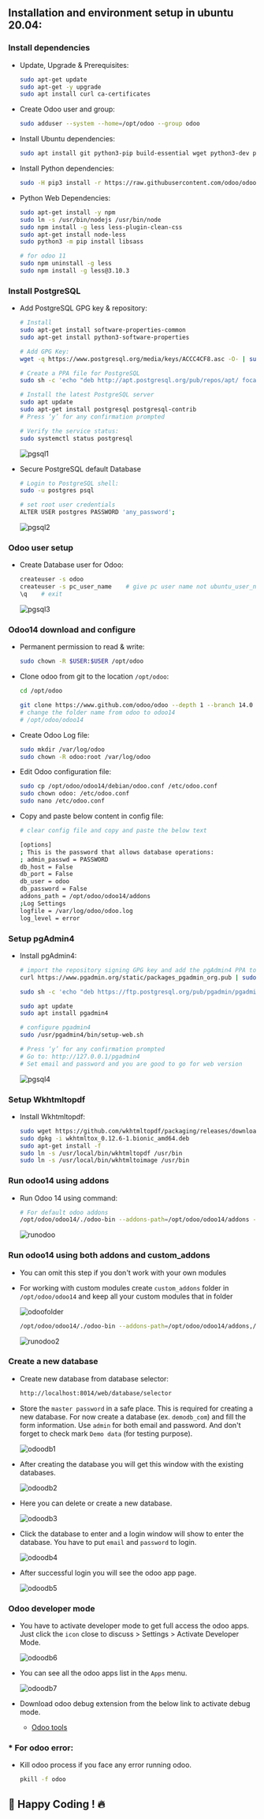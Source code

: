 ## Installation and environment setup in ubuntu 20.04:

### Install dependencies

- Update, Upgrade & Prerequisites:

  ```sh
  sudo apt-get update
  sudo apt-get -y upgrade
  sudo apt install curl ca-certificates
  ```

- Create Odoo user and group:

  ```sh
  sudo adduser --system --home=/opt/odoo --group odoo
  ```

- Install Ubuntu dependencies:

  ```sh
  sudo apt install git python3-pip build-essential wget python3-dev python3-venv python3-wheel libxslt-dev libzip-dev libldap2-dev libsasl2-dev python3-setuptools node-less python3-psycopg2
  ```

- Install Python dependencies:

  ```sh
  sudo -H pip3 install -r https://raw.githubusercontent.com/odoo/odoo/master/requirements.txt
  ```

- Python Web Dependencies:

  ```sh
  sudo apt-get install -y npm
  sudo ln -s /usr/bin/nodejs /usr/bin/node
  sudo npm install -g less less-plugin-clean-css
  sudo apt-get install node-less
  sudo python3 -m pip install libsass
  ```

  ```sh
  # for odoo 11
  sudo npm uninstall -g less
  sudo npm install -g less@3.10.3
  ```

### Install PostgreSQL

- Add PostgreSQL GPG key & repository:

  ```sh
  # Install
  sudo apt-get install software-properties-common
  sudo apt-get install python3-software-properties

  # Add GPG Key:
  wget -q https://www.postgresql.org/media/keys/ACCC4CF8.asc -O- | sudo apt-key add -

  # Create a PPA file for PostgreSQL
  sudo sh -c 'echo "deb http://apt.postgresql.org/pub/repos/apt/ focal-pgdg main" >> /etc/apt/sources.list.d/pgdg.list'

  # Install the latest PostgreSQL server
  sudo apt update
  sudo apt-get install postgresql postgresql-contrib
  # Press ‘y’ for any confirmation prompted

  # Verify the service status:
  sudo systemctl status postgresql
  ```

  ![pgsql1](../images/pgsql1.png)

- Secure PostgreSQL default Database

  ```sh
  # Login to PostgreSQL shell:
  sudo -u postgres psql

  # set root user credentials
  ALTER USER postgres PASSWORD 'any_password';
  ```

  ![pgsql2](../images/pgsql2.png)

### Odoo user setup

- Create Database user for Odoo:

  ```sh
  createuser -s odoo
  createuser -s pc_user_name	# give pc user name not ubuntu_user_name
  \q    # exit
  ```

  ![pgsql3](../images/pgsql3.png)

### Odoo14 download and configure

- Permanent permission to read & write:

  ```sh
  sudo chown -R $USER:$USER /opt/odoo
  ```

- Clone odoo from git to the location `/opt/odoo`:

  ```sh
  cd /opt/odoo

  git clone https://www.github.com/odoo/odoo --depth 1 --branch 14.0 --single-branch
  # change the folder name from odoo to odoo14
  # /opt/odoo/odoo14
  ```

- Create Odoo Log file:

  ```sh
  sudo mkdir /var/log/odoo
  sudo chown -R odoo:root /var/log/odoo
  ```

- Edit Odoo configuration file:

  ```sh
  sudo cp /opt/odoo/odoo14/debian/odoo.conf /etc/odoo.conf
  sudo chown odoo: /etc/odoo.conf
  sudo nano /etc/odoo.conf
  ```

- Copy and paste below content in config file:

  ```sh
  # clear config file and copy and paste the below text

  [options]
  ; This is the password that allows database operations:
  ; admin_passwd = PASSWORD
  db_host = False
  db_port = False
  db_user = odoo
  db_password = False
  addons_path = /opt/odoo/odoo14/addons
  ;Log Settings
  logfile = /var/log/odoo/odoo.log
  log_level = error
  ```

### Setup pgAdmin4

- Install pgAdmin4:

  ```sh
  # import the repository signing GPG key and add the pgAdmin4 PPA to your system
  curl https://www.pgadmin.org/static/packages_pgadmin_org.pub | sudo apt-key add -

  sudo sh -c 'echo "deb https://ftp.postgresql.org/pub/pgadmin/pgadmin4/apt/focal pgadmin4 main" > /etc/apt/sources.list.d/pgadmin4.list'

  sudo apt update
  sudo apt install pgadmin4

  # configure pgadmin4
  sudo /usr/pgadmin4/bin/setup-web.sh

  # Press ‘y’ for any confirmation prompted
  # Go to: http://127.0.0.1/pgadmin4
  # Set email and password and you are good to go for web version
  ```

  ![pgsql4](../images/pgadmin.png)

### Setup Wkhtmltopdf

- Install Wkhtmltopdf:

  ```sh
  sudo wget https://github.com/wkhtmltopdf/packaging/releases/download/0.12.6-1/wkhtmltox_0.12.6-1.bionic_amd64.deb
  sudo dpkg -i wkhtmltox_0.12.6-1.bionic_amd64.deb
  sudo apt-get install -f
  sudo ln -s /usr/local/bin/wkhtmltopdf /usr/bin
  sudo ln -s /usr/local/bin/wkhtmltoimage /usr/bin
  ```

### Run odoo14 using addons

- Run Odoo 14 using command:

  ```sh
  # For default odoo addons
  /opt/odoo/odoo14/./odoo-bin --addons-path=/opt/odoo/odoo14/addons --xmlrpc-port=8014
  ```

  ![runodoo](../images/runodoo.png)

### Run odoo14 using both addons and custom_addons

- You can omit this step if you don't work with your own modules
- For working with custom modules create `custom_addons` folder in `/opt/odoo/odoo14` and keep all your custom modules that in folder

  ![odoofolder](../images/odoofolder.png)

  ```sh
  /opt/odoo/odoo14/./odoo-bin --addons-path=/opt/odoo/odoo14/addons,/opt/odoo/odoo14/custom_addons --xmlrpc-port=8014
  ```

  ![runodoo2](../images/runodoo2.png)

### Create a new database

- Create new database from database selector:

  ```sh
  http://localhost:8014/web/database/selector
  ```

- Store the `master password` in a safe place. This is required for creating a new database. For now create a database (ex. `demodb_com`) and fill the form information. Use `admin` for both email and password. And don't forget to check mark `Demo data` (for testing purpose).

  ![odoodb1](../images/odoodb1.png)

- After creating the database you will get this window with the existing databases.

  ![odoodb2](../images/odoodb2.png)

- Here you can delete or create a new database.

  ![odoodb3](../images/odoodb3.png)

- Click the database to enter and a login window will show to enter the database. You have to put `email` and `password` to login.

  ![odoodb4](../images/odoodb4.png)

- After successful login you will see the odoo app page.

  ![odoodb5](../images/odoodb5.png)

### Odoo developer mode

- You have to activate developer mode to get full access the odoo apps. Just click the `icon` close to discuss > Settings > Activate Developer Mode.

  ![odoodb6](../images/odoodb6.png)

- You can see all the odoo apps list in the `Apps` menu.

  ![odoodb7](../images/odoodb7.png)

- Download odoo debug extension from the below link to activate debug mode.
  - [Odoo tools](https://www.droggol.com/odoo-tools)

### \* For odoo error:

- Kill odoo process if you face any error running odoo.

  ```sh
  pkill -f odoo
  ```

## 🚀 Happy Coding ! 🔥
